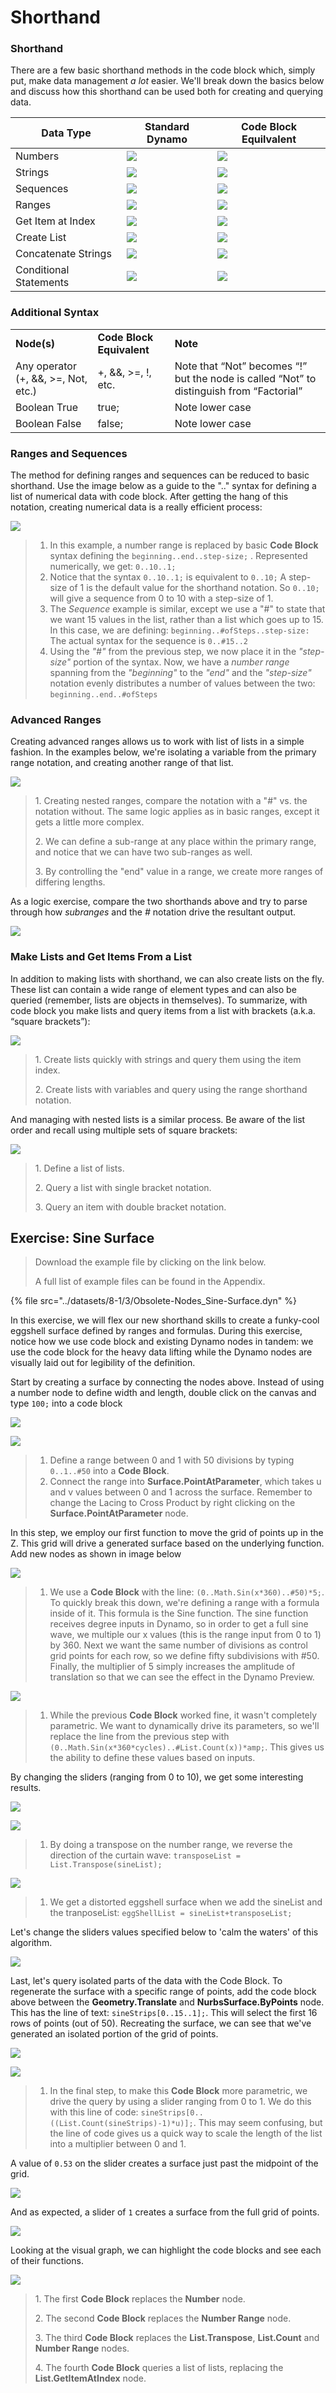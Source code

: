 # Shorthand

### Shorthand

There are a few basic shorthand methods in the code block which, simply put, make data management _a lot_ easier. We'll break down the basics below and discuss how this shorthand can be used both for creating and querying data.

| **Data Type**          | **Standard Dynamo**                                      | **Code Block Equilvalent**                                    |
| ---------------------- | -------------------------------------------------------- | ------------------------------------------------------------- |
| Numbers                | ![](../images/8-1/3/01node-numbers.jpg)       | ![](../images/8-1/3/01codeblock-numbers.jpg)       |
| Strings                | ![](../images/8-1/3/02node-string.jpg)        | ![](../images/8-1/3/02codeblock-string.jpg)         |
| Sequences              | ![](../images/8-1/3/03node-sequence.jpg)       | ![](../images/8-1/3/03codeblock-sequence.jpg)       |
| Ranges                 | ![](../images/8-1/3/04node-range.jpg)          | ![](../images/8-1/3/04codeblock-range.jpg)         |
| Get Item at Index      | ![](../images/8-1/3/05node-listgetitem.jpg) | ![](../images/8-1/3/05codeblock-listgetitem.jpg) |
| Create List            | ![](../images/8-1/3/06node-listcreate.jpg)   | ![](../images/8-1/3/06codeblock-listcreate.jpg)   |
| Concatenate Strings    | ![](../images/8-1/3/07node-stringconcat.jpg) | ![](../images/8-1/3/07codeblock-stringconcat.jpg) |
| Conditional Statements | ![](../images/8-1/3/08node-conditional.jpg)   | ![](../images/8-1/3/08codeblock-conditional.jpg)   |

### Additional Syntax

|                                     |                           |                                                                                          |
| ----------------------------------- | ------------------------- | ---------------------------------------------------------------------------------------- |
| **Node(s)**                         | **Code Block Equivalent** | **Note**                                                                                 |
| Any operator (+, &&, >=, Not, etc.) | +, &&, >=, !, etc.        | Note that “Not” becomes “!” but the node is called “Not” to distinguish from “Factorial” |
| Boolean True                        | true;                     | Note lower case                                                                          |
| Boolean False                       | false;                    | Note lower case                                                                          |

### Ranges and Sequences

The method for defining ranges and sequences can be reduced to basic shorthand. Use the image below as a guide to the ".." syntax for defining a list of numerical data with code block. After getting the hang of this notation, creating numerical data is a really efficient process:

![](../images/8-1/3/shorthand-rangesandsequences.jpg)

> 1. In this example, a number range is replaced by basic **Code Block** syntax defining the `beginning..end..step-size;` . Represented numerically, we get: `0..10..1;`
> 2. Notice that the syntax `0..10..1;` is equivalent to `0..10;` A step-size of 1 is the default value for the shorthand notation. So `0..10;` will give a sequence from 0 to 10 with a step-size of 1.
> 3. The _Sequence_ example is similar, except we use a "#" to state that we want 15 values in the list, rather than a list which goes up to 15. In this case, we are defining: `beginning..#ofSteps..step-size:` The actual syntax for the sequence is `0..#15..2`
> 4. Using the _"#"_ from the previous step, we now place it in the _"step-size"_ portion of the syntax. Now, we have a _number range_ spanning from the _"beginning"_ to the _"end"_ and the _"step-size"_ notation evenly distributes a number of values between the two: `beginning..end..#ofSteps`

### Advanced Ranges

Creating advanced ranges allows us to work with list of lists in a simple fashion. In the examples below, we're isolating a variable from the primary range notation, and creating another range of that list.

![](../images/8-1/3/shorthand-advancerange01.jpg)

> 1\. Creating nested ranges, compare the notation with a "#" vs. the notation without. The same logic applies as in basic ranges, except it gets a little more complex.
>
> 2\. We can define a sub-range at any place within the primary range, and notice that we can have two sub-ranges as well.
>
> 3\. By controlling the "end" value in a range, we create more ranges of differing lengths.

As a logic exercise, compare the two shorthands above and try to parse through how _subranges_ and the _#_ notation drive the resultant output.

![](../images/8-1/3/shorthand-advancerange02.jpg)

### Make Lists and Get Items From a List

In addition to making lists with shorthand, we can also create lists on the fly. These list can contain a wide range of element types and can also be queried (remember, lists are objects in themselves). To summarize, with code block you make lists and query items from a list with brackets (a.k.a. “square brackets”):

![](../images/8-1/3/shorthand-list&getfromlist01.jpg)

> 1\. Create lists quickly with strings and query them using the item index.
>
> 2\. Create lists with variables and query using the range shorthand notation.

And managing with nested lists is a similar process. Be aware of the list order and recall using multiple sets of square brackets:

![](../images/8-1/3/shorthand-list&getfromlist02.jpg)

> 1\. Define a list of lists.
>
> 2\. Query a list with single bracket notation.
>
> 3\. Query an item with double bracket notation.

## Exercise: Sine Surface

> Download the example file by clicking on the link below.
>
> A full list of example files can be found in the Appendix.

{% file src="../datasets/8-1/3/Obsolete-Nodes_Sine-Surface.dyn" %}

In this exercise, we will flex our new shorthand skills to create a funky-cool eggshell surface defined by ranges and formulas. During this exercise, notice how we use code block and existing Dynamo nodes in tandem: we use the code block for the heavy data lifting while the Dynamo nodes are visually laid out for legibility of the definition.

Start by creating a surface by connecting the nodes above. Instead of using a number node to define width and length, double click on the canvas and type `100;` into a code block

![](../images/8-1/3/shorthand-exercise01.jpg)

![](../images/8-1/3/shorthand-exercise02.jpg)

> 1. Define a range between 0 and 1 with 50 divisions by typing `0..1..#50` into a **Code Block**.
> 2. Connect the range into **Surface.PointAtParameter**, which takes u and v values between 0 and 1 across the surface. Remember to change the Lacing to Cross Product by right clicking on the **Surface.PointAtParameter** node.

In this step, we employ our first function to move the grid of points up in the Z. This grid will drive a generated surface based on the underlying function. Add new nodes as shown in image below

![](../images/8-1/3/shorthand-exercise03.jpg)

> 1. We use a **Code Block** with the line: `(0..Math.Sin(x*360)..#50)*5;`. To quickly break this down, we're defining a range with a formula inside of it. This formula is the Sine function. The sine function receives degree inputs in Dynamo, so in order to get a full sine wave, we multiple our x values (this is the range input from 0 to 1) by 360. Next we want the same number of divisions as control grid points for each row, so we define fifty subdivisions with #50. Finally, the multiplier of 5 simply increases the amplitude of translation so that we can see the effect in the Dynamo Preview.

![](../images/8-1/3/shorthand-exercise04.jpg)

> 1. While the previous **Code Block** worked fine, it wasn't completely parametric. We want to dynamically drive its parameters, so we'll replace the line from the previous step with `(0..Math.Sin(x*360*cycles)..#List.Count(x))*amp;`. This gives us the ability to define these values based on inputs.

By changing the sliders (ranging from 0 to 10), we get some interesting results.

![](../images/8-1/3/shorthand-exercise05.gif)

![](../images/8-1/3/shorthand-exercise06.jpg)

> 1. By doing a transpose on the number range, we reverse the direction of the curtain wave: `transposeList = List.Transpose(sineList);`

![](../images/8-1/3/shorthand-exercise07.jpg)

> 1. We get a distorted eggshell surface when we add the sineList and the tranposeList: `eggShellList = sineList+transposeList;`

Let's change the sliders values specified below to 'calm the waters' of this algorithm.

![](../images/8-1/3/shorthand-exercise08.jpg)

Last, let's query isolated parts of the data with the Code Block. To regenerate the surface with a specific range of points, add the code block above between the **Geometry.Translate** and **NurbsSurface.ByPoints** node. This has the line of text: `sineStrips[0..15..1];`. This will select the first 16 rows of points (out of 50). Recreating the surface, we can see that we've generated an isolated portion of the grid of points.

![](../images/8-1/3/shorthand-exercise09.jpg)

![](../images/8-1/3/shorthand-exercise10.jpg)

> 1. In the final step, to make this **Code Block** more parametric, we drive the query by using a slider ranging from 0 to 1. We do this with this line of code: `sineStrips[0..((List.Count(sineStrips)-1)*u)];`. This may seem confusing, but the line of code gives us a quick way to scale the length of the list into a multiplier between 0 and 1.

A value of `0.53` on the slider creates a surface just past the midpoint of the grid.

![](../images/8-1/3/shorthand-exercise11.jpg)

And as expected, a slider of `1` creates a surface from the full grid of points.

![](../images/8-1/3/shorthand-exercise12.jpg)

Looking at the visual graph, we can highlight the code blocks and see each of their functions.

![](../images/8-1/3/shorthand-exercise13.jpg)

> 1\. The first **Code Block** replaces the **Number** node.
>
> 2\. The second **Code Block** replaces the **Number Range** node.
>
> 3\. The third **Code Block** replaces the **List.Transpose**, **List.Count** and **Number Range** nodes.
>
> 4\. The fourth **Code Block** queries a list of lists, replacing the **List.GetItemAtIndex** node.
